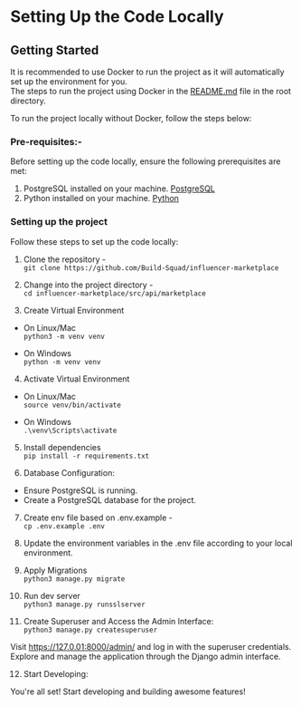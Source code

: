 # Setting Up the Code Locally

## Getting Started

It is recommended to use Docker to run the project as it will automatically set up the environment for you.  
The steps to run the project using Docker in the [README.md](
  https://github.com/Build-Squad/influencer-marketplace/blob/main/README.md) file in the root directory.

To run the project locally without Docker, follow the steps below:

### Pre-requisites:-

Before setting up the code locally, ensure the following prerequisites are met:

1. PostgreSQL installed on your machine. [PostgreSQL](https://www.postgresql.org/download/)
2. Python installed on your machine. [Python](https://www.python.org/downloads/)

### Setting up the project

Follow these steps to set up the code locally:

1. Clone the repository -   
```git clone https://github.com/Build-Squad/influencer-marketplace```

2. Change into the project directory -  
```cd influencer-marketplace/src/api/marketplace``` 

3. Create Virtual Environment 
+ On Linux/Mac  
```python3 -m venv venv```

+ On Windows  
```python -m venv venv```

4. Activate Virtual Environment

+ On Linux/Mac  
```source venv/bin/activate```    

+ On Windows  
```.\venv\Scripts\activate```

5. Install dependencies  
```pip install -r requirements.txt```  

6. Database Configuration:  

+ Ensure PostgreSQL is running.      
+ Create a PostgreSQL database for the project.

7. Create env file based on .env.example -  
```cp .env.example .env```

9. Update the environment variables in the .env file according to your local environment.

8. Apply Migrations  
```python3 manage.py migrate```
9. Run dev server  
```python3 manage.py runsslserver```

10. Create Superuser and Access the Admin Interface:   
```python3 manage.py createsuperuser```

Visit https://127.0.01:8000/admin/ and log in with the superuser credentials.  
Explore and manage the application through the Django admin interface.

12. Start Developing:

You're all set! Start developing and building awesome features!
